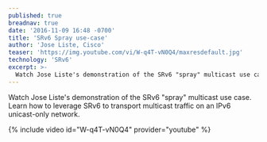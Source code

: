 ```yaml
---
published: true
breadnav: true
date: '2016-11-09 16:48 -0700'
title: 'SRv6 Spray use-case'
author: 'Jose Liste, Cisco'
teaser: 'https://img.youtube.com/vi/W-q4T-vN0Q4/maxresdefault.jpg'
technology: 'SRv6'
excerpt: >-
  Watch Jose Liste's demonstration of the SRv6 "spray" multicast use case. Learn how to leverage SRv6 to transport multicast traffic on an IPv6 unicast-only network.
---
```

Watch Jose Liste's demonstration of the SRv6 "spray" multicast use case. Learn how to leverage SRv6 to transport multicast traffic on an IPv6 unicast-only network.

{% include video id="W-q4T-vN0Q4" provider="youtube" %}
